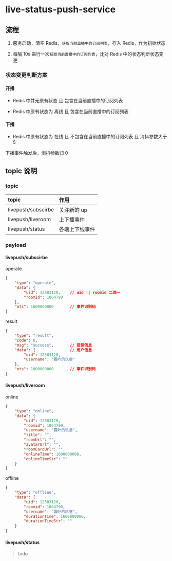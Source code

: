 # live-status-push-service

## 流程

1. 服务启动，清空 Redis，`获取当前直播中的订阅列表`，存入 Redis，作为初始状态

2. 每隔 10s 进行一次`获取当前直播中的订阅列表`，比对 Redis 中的状态判断状态变更

### 状态变更判断方案

#### 开播

- Redis 中并无原有状态 且 包含在当前直播中的订阅列表

- Redis 中原有状态为 离线 且 包含在当前直播中的订阅列表

#### 下播

- Redis 中原有状态为 在线 且 不包含在当前直播中的订阅列表 且 消抖参数大于 5

下播事件触发后，消抖参数归 0

## topic 说明

### topic

| topic | 作用 |
| :---  | :-- |
| livepush/subscirbe | 关注新的 up |
| livepush/liveroom | 上下播事件 |
| livepush/status | 各端上下线事件 |

### payload

#### livepush/subscirbe

operate

```json
{
    "type": "operate",
    "data": {
        "uid": 12583120,    // uid || roomid 二选一
        "roomid": 1064790
    },
    "ots": 1600000000       // 事件识别码
}
```

result

```json
{
    "type": "result",
    "code": 0,
    "msg": "success",       // 错误信息
    "data": {               // 用户信息
        "uid": 12583120,
        "username": "霜叶的玖叁"
    },
    "ots": 1600000000       // 事件识别码
}
```

#### livepush/liveroom

online

```json
{
    "type": "online",
    "data": {
        "uid": 12583120,
        "roomid": 1064790,
        "username": "霜叶的玖叁",
        "title": "",
        "roomUrl": "",
        "avatarUrl": "",
        "roomCardUrl": "",
        "onlineTime": 1600000000,
        "onlineTimeStr": ""
    }
}
```

offline

```json
{
    "type": "offline",
    "data": {
        "uid": 12583120,
        "roomid": 1064790,
        "username": "霜叶的玖叁",
        "durationTime": 1600000000,
        "durationTimeStr": ""
    }
}
```

#### livepush/status

> todo
